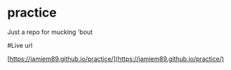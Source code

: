 # practice
Just a repo for mucking 'bout

#Live url

[https://jamiem89.github.io/practice/](https://jamiem89.github.io/practice/)
